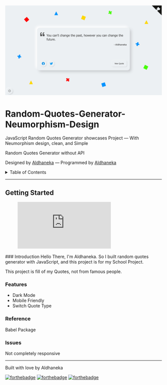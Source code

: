 ![Semantic description of image](images/preview.png "Preview")
# Random-Quotes-Generator-Neumorphism-Design

JavaScript Random Quotes Generator showcases Project — With Neumorphism design, clean, and Simple 

 Random Quotes Generator without API

Designed by [Aldhaneka][Aldhaneka] — Programmed by [Aldhaneka][Aldhaneka]

<details>
  <summary markdown="span">Table of Contents</summary>

  ### Table of Contents
  ---
  - [Getting Started](#getting-started)
    - [Introduction](#introduction)
    - [Features](#features)
</details>

---


## Getting Started

<figure class="video_container">
  <iframe src="https://www.youtube.com/embed/QTN5vq0X24Q" frameborder="0" allowfullscreen="true"> </iframe>
</figure>
### Introduction
Hello There, I'm Aldhaneka. So I built random quotes generator with JavaScript, and this project is for my School Project.

This project is fill of my Quotes, not from famous people.



### Features
- Dark Mode
- Mobile Friendly
- Switch Quote Type

### Reference
Babel Package 

### Issues
Not completely responsive

---
Built with love by Aldhaneka

[![forthebadge](https://forthebadge.com/images/badges/check-it-out.svg)](https://randomquotesgenerator.netlify.app/)
[![forthebadge](https://forthebadge.com/images/badges/built-with-love.svg)](https://forthebadge.com)
[![forthebadge](https://forthebadge.com/images/badges/made-with-javascript.svg)](https://forthebadge.com)


[Aldhaneka]: https://github.com/Aldhanekaa